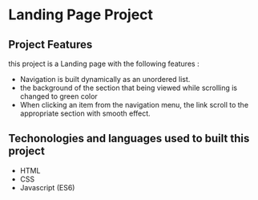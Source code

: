 # Landing Page Project

## Project Features

this project is a Landing page with the following features :
* Navigation is built dynamically as an unordered list.
* the background of the section that being viewed while scrolling is changed to green color
* When clicking an item from the navigation menu, the link  scroll to the appropriate section with    smooth effect.

## Techonologies and languages used to built this project
* HTML
* CSS
* Javascript (ES6)




